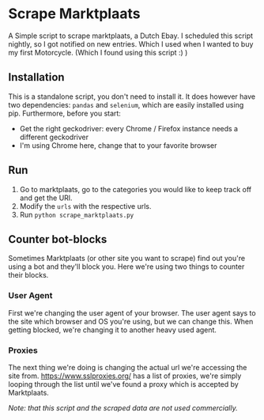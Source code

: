 # Scrape Marktplaats
A Simple script to scrape marktplaats, a Dutch Ebay. I scheduled this script nightly, so I got notified on new entries. Which I used when I wanted to buy my first Motorcycle. (Which I found using this script :) )

## Installation
This is a standalone script, you don't need to install it. It does however have two dependencies: `pandas` and `selenium`, which are easily installed using pip.
Furthermore, before you start:
* Get the right geckodriver: every Chrome / Firefox instance needs a different geckodriver
* I'm using Chrome here, change that to your favorite browser

## Run
1. Go to marktplaats, go to the categories you would like to keep track off and get the URl.
2. Modify the `urls` with the respective urls.
3. Run `python scrape_marktplaats.py`

## Counter bot-blocks
Sometimes Marktplaats (or other site you want to scrape) find out you're using a bot and they'll block you. Here we're using two things to counter their blocks.  

### User Agent
First we're changing the user agent of your browser.
The user agent says to the site which browser and OS you're using, but we can change this. 
When getting blocked, we're changing it to another heavy used agent.  

### Proxies
The next thing we're doing is changing the actual url we're accessing the site from. https://www.sslproxies.org/ has a list of proxies, we're simply looping through the list until we've found a proxy which is accepted by Marktplaats.

*Note: that this script and the scraped data are not used commercially.*

